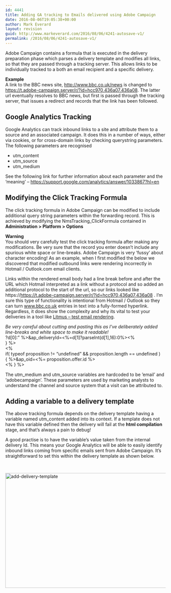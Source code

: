 ```yaml
---
id: 4441
title: Adding GA tracking to Emails delivered using Adobe Campaign
date: 2016-08-06T19:05:38+00:00
author: Mark Everard
layout: revision
guid: http://www.markeverard.com/2016/08/06/4241-autosave-v1/
permalink: /2016/08/06/4241-autosave-v1/
---
```

Adobe Campaign contains a formula that is executed in the delivery preparation phase which parses a delivery template and modifies all links, so that they are passed through a tracking server. This allows links to be individually tracked to a both an email recipient and a specific delivery.

**Example**  
A link to the BBC news site, http://www.bbc.co.uk/news is changed to https://t.adobe-campaign.server/r/?id=hcc970,436a07,436a08. The latter url eventually resolves to BBC news, but first is passed through the tracking server, that issues a redirect and records that the link has been followed.

## Google Analytics Tracking

Google Analytics can track inbound links to a site and attribute them to a source and an associated campaign. It does this in a number of ways, either via cookies, or for cross-domain links by checking querystring parameters. The following parameters are recognised

  * utm_content
  * utm_source
  * utm_medium

See the following link for further information about each parameter and the ‘meaning’ – <https://support.google.com/analytics/answer/1033867?hl=en>

## Modifying the Click Tracking Formula

The click tracking formula in Adobe Campaign can be modified to include additional query string parameters within the forwarding record. This is achieved by modifying the NmsTracking_ClickFormula contained in **Administration > Platform > Options**

**Warning**  
You should very carefully test the click tracking formula after making any modifications. Be very sure that the record you enter doesn’t include any spurious white space or line-breaks. Adobe Campaign is very ‘fussy’ about character encoding! As an example, when I first modified the below we discovered that modified outbound links were rendering incorrectly in Hotmail / Outlook.com email clients.

Links within the rendered email body had a line break before and after the URL which Hotmail interpreted as a link without a protocol and so added an additional protocol to the start of the url, so our links looked like https://https://t.adobe-campaign.server/r/?id=hcc970,436a07,436a08 . I’m sure this type of functionality is intentional from Hotmail / Outlook so they can turn www.bbc.co.uk entries in text into a fully-formed hyperlink. Regardless, it does show the complexity and why its vital to test your deliveries in a tool like <a href="https://litmus.com/" target="_blank">Litmus – test email rendering</a>.

_Be very careful about cutting and pasting this as I’ve deliberately added line-breaks and white space to make it readable!_  
?d[0]:&#8221; %>&ap_deliveryId=<%=d[1]?parseInt(d[1],16):0%><%  
} %>  
<%  
if( typeof proposition != &#8220;undefined&#8221; && proposition.length == undefined )  
{ %>&ap_oid=<%= proposition.offer.id %>  
<% } %> </pre> 

The utm\_medium and utm\_source variables are hardcoded to be ’email’ and ‘adobecampaign’. These parameters are used by marketing analysts to understand the channel and source system that a visit can be attributed to.

## Adding a variable to a delivery template

The above tracking formula depends on the delivery template having a variable named utm_content added into its context. If a template does not have this variable defined then the delivery will fail at the **html compilation** stage, and that’s always a pain to debug!

A good practise is to have the variable’s value taken from the internal delivery Id. This means your Google Analytics will be able to easily identify inbound links coming from specific emails sent from Adobe Campaign. It’s straightforward to set this within the delivery template as shown below.

&nbsp;

<img class="aligncenter wp-image-5072 size-full" src="http://www.markeverard.com/wp-content/uploads/2015/10/add-delivery-template-e1444053693708.png" alt="add-delivery-template" width="650" height="360" />
